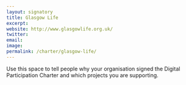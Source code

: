 ```yaml
---
layout: signatory
title: Glasgow Life
excerpt: 
website: http://www.glasgowlife.org.uk/
twitter: 
email: 
image: 
permalink: /charter/glasgow-life/ 
---
```


Use this space to tell people why your organisation signed the Digital Participation Charter and which projects you are supporting.

